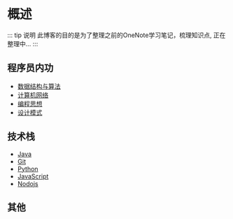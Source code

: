 # 概述

::: tip 说明
此博客的目的是为了整理之前的OneNote学习笔记，梳理知识点,
正在整理中...
:::

## 程序员内功

- [数据结构与算法](./datastru-algs/)
- [计算机网络](./temp/)
- [编程思想](./temp/)
- [设计模式](./design-patterns/)

## 技术栈
- [Java](./java/)
- [Git](./git/)
- [Python](./temp/)
- [JavaScript](./temp/)
- [Nodojs](./temp/)

## 其他



